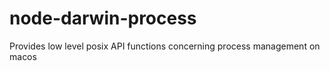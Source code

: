 # node-darwin-process
Provides low level posix API functions concerning process management on macos
